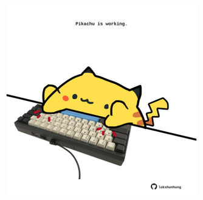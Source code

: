<!-- built at 27/01/2025, 06:00:45 UTC -->
<p align="center">
  <img width="500" height="500" src="./ReadmeImage.svg">
</p>
